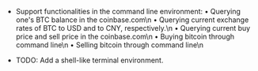 * Support functionalities in the command line environment:
• Querying one's BTC balance in the coinbase.com\n
• Querying current exchange rates of BTC to USD and to CNY, respectively.\n
• Querying current buy price and sell price in the coinbase.com\n
• Buying bitcoin through command line\n
• Selling bitcoin through command line\n

* TODO:
Add a shell-like terminal environment.
